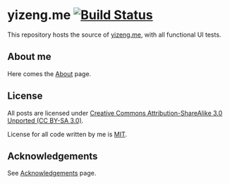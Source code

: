 # yizeng.me [![Build Status](https://travis-ci.org/yizeng/yizeng.me.png?branch=gh-pages)](https://travis-ci.org/yizeng/yizeng.me)

This repository hosts the source of [yizeng.me](http://yizeng.me), with all functional UI tests.

## About me

Here comes the [About](http://yizeng.me/about) page.

## License
All posts are licensed under [Creative Commons Attribution-ShareAlike 3.0 Unported (CC BY-SA 3.0)](http://creativecommons.org/licenses/by-sa/3.0/deed.en_GB).

License for all code written by me is [MIT](https://raw.github.com/yizeng/yizeng.me/develop/LICENSE).

## Acknowledgements
See [Acknowledgements](http://yizeng.me/about/acknowledgements/) page.
